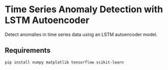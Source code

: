 # Time Series Anomaly Detection with LSTM Autoencoder

Detect anomalies in time series data using an LSTM autoencoder model.

## Requirements
```bash
pip install numpy matplotlib tensorflow scikit-learn
